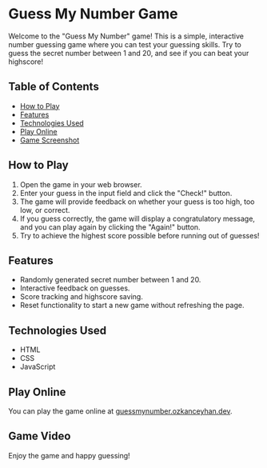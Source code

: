# Guess My Number Game

Welcome to the "Guess My Number" game! This is a simple, interactive number guessing game where you can test your guessing skills. Try to guess the secret number between 1 and 20, and see if you can beat your highscore!

## Table of Contents

- [How to Play](#how-to-play)
- [Features](#features)
- [Technologies Used](#technologies-used)
- [Play Online](#play-online)
- [Game Screenshot](#game-screenshot)

## How to Play

1. Open the game in your web browser.
2. Enter your guess in the input field and click the "Check!" button.
3. The game will provide feedback on whether your guess is too high, too low, or correct.
4. If you guess correctly, the game will display a congratulatory message, and you can play again by clicking the "Again!" button.
5. Try to achieve the highest score possible before running out of guesses!

## Features

- Randomly generated secret number between 1 and 20.
- Interactive feedback on guesses.
- Score tracking and highscore saving.
- Reset functionality to start a new game without refreshing the page.

## Technologies Used

- HTML
- CSS
- JavaScript

## Play Online

You can play the game online at [guessmynumber.ozkanceyhan.dev](http://guessmynumber.ozkanceyhan.dev).

## Game Video

Enjoy the game and happy guessing!
